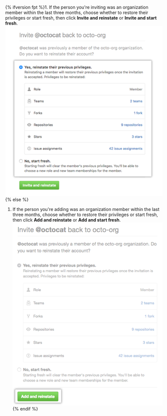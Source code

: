 {% ifversion fpt %}1. If the person you're inviting was an organization member within the last three months, choose whether to restore their privileges or start fresh, then click **Invite and reinstate** or **Invite and start fresh**.
  ![Choose whether to restore privileges](/assets/images/help/organizations/choose_whether_to_restore_org_member_info.png){% else %}
1. If the person you're adding was an organization member within the last three months, choose whether to restore their privileges or start fresh, then click **Add and reinstate** or **Add and start fresh**.
  ![Choose whether to restore privileges](/assets/images/help/organizations/choose_whether_to_restore_org_member_info_ghe.png){% endif %}
